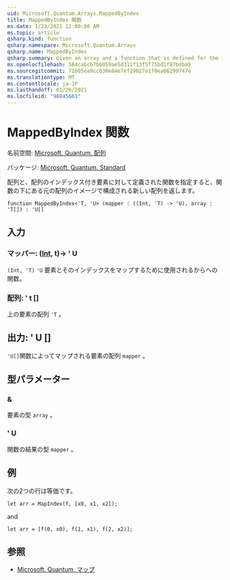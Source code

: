 ```yaml
---
uid: Microsoft.Quantum.Arrays.MappedByIndex
title: MappedByIndex 関数
ms.date: 1/23/2021 12:00:00 AM
ms.topic: article
qsharp.kind: function
qsharp.namespace: Microsoft.Quantum.Arrays
qsharp.name: MappedByIndex
qsharp.summary: Given an array and a function that is defined for the indexed elements of the array, returns a new array that consists of the images of the original array under the function.
ms.openlocfilehash: 584cabcb7b6059ae5d311f13f5f75bd1f87bdba5
ms.sourcegitcommit: 71605ea9cc630e84e7ef29027e1f0ea06299747e
ms.translationtype: MT
ms.contentlocale: ja-JP
ms.lasthandoff: 01/26/2021
ms.locfileid: "98845661"
---
```

# <a name="mappedbyindex-function"></a>MappedByIndex 関数

名前空間: [Microsoft. Quantum. 配列](xref:Microsoft.Quantum.Arrays)

パッケージ: [Microsoft. Quantum. Standard](https://nuget.org/packages/Microsoft.Quantum.Standard)


配列と、配列のインデックス付き要素に対して定義された関数を指定すると、関数の下にある元の配列のイメージで構成される新しい配列を返します。

```qsharp
function MappedByIndex<'T, 'U> (mapper : ((Int, 'T) -> 'U), array : 'T[]) : 'U[]
```


## <a name="input"></a>入力

### <a name="mapper--intt---u"></a>マッパー: ([Int](xref:microsoft.quantum.lang-ref.int), t)-> ' U

`(Int, 'T)` `'U` 要素とそのインデックスをマップするために使用されるからへの関数。


### <a name="array--t"></a>配列: ' t []

上の要素の配列 `'T` 。



## <a name="output--u"></a>出力: ' U []

`'U[]`関数によってマップされる要素の配列 `mapper` 。

## <a name="type-parameters"></a>型パラメーター

### <a name="t"></a>&

要素の型 `array` 。
### <a name="u"></a>' U

関数の結果の型 `mapper` 。

## <a name="example"></a>例

次の2つの行は等価です。

```qsharp
let arr = MapIndex(f, [x0, x1, x2]);
```

and

```qsharp
let arr = [f(0, x0), f(1, x1), f(2, x2)];
```

## <a name="see-also"></a>参照

- [Microsoft. Quantum. マップ](xref:Microsoft.Quantum.Arrays.Mapped)